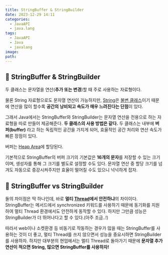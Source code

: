 ```yaml
---
title: StringBuffer & StringBuilder
date: 2023-12-29 14:11
categories:
  - JavaAPI
  - java.lang
tags:
  - JavaAPI
  - Java
  - javalang
image: 
path:
---
```


## 🌈 StringBuffer & StringBuilder
두 클래스는 문자열을 연산(**추가 또는 변경**)할 때 주로 사용하는 자료형이다.

물론 String 자료형으로도 문자열 연산이 가능하지만, [String](https://sonjh919.github.io/posts/String)은 [불변 클래스](https://sonjh919.github.io/posts/불변-클래스)이기 때문에 연산을 많이 할수록 **공간의 낭비되고 속도가 매우 느려진다는 단점**이 있다.

그래서 Java에서는 StringBuffer와 StringBuilder는 문자열 연산을 전용으로 하는 자료형을 따로 만들어 제공해준다. **두 클래스의 사용 방법은 같다.** 두 클래스는 내부에 **버퍼(buffer)** 라고 하는 독립적인 공간을 가지게 되어, 효율적인 공간 처리와 연산 속도가 빠른 장점이 있다.

버퍼는 [Heap Area](https://sonjh919.github.io/posts/Heap-Area)에 할당된다.

기본적으로 StringBuffer의 버퍼 크기의 기본값은 **16개의 문자**를 저장할 수 있는 크기이며, 생성자를 통해 그 크기를 별도로 설정할 수도 있다. 문자열 연산 중 할당 크기를 넘겨도 자동으로 증강시켜주지만 효율이 떨어질 수도 있으니 넉넉하게 잡자.


## 🌈 StringBuffer vs StringBuilder
둘의 차이점은 딱 하나인데, 바로 **멀티 [Thread](https://sonjh919.github.io/posts/Thread)에서 안전하냐**의 차이이다.
StringBuffer는 메서드에서 synchronized 키워드를 사용하기 때문에 동기화를 지원하여 멀티 Thread 환경에서도 안전하게 동작할 수 있다. 하지만 그만큼 성능은 StringBuilder가 더 뛰어나다고 할 수 있다.(아주 조금..!)

따라서 web이나 소켓환경 등 비동기로 작동하는 경우가 많을 때는 StringBuffer를 사용하는 것이 더 좋고, 멀티 Thread를 쓰지 않으면서 성능을 중요시하면 StringBuilder를 사용하자. 하지만 대부분의 현업에서는 멀티 Thread로 돌아가기 때문에 **문자열 추가 연산이 적으면 String, 많으면 StringBuffer를 사용하자!**